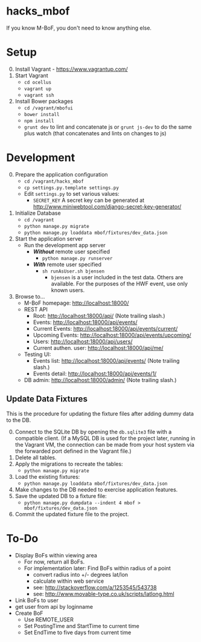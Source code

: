 # hacks_mbof
If you know M-BoF, you don't need to know anything else.

# Setup

0. Install Vagrant - https://www.vagrantup.com/
0. Start Vagrant
   - `cd ocellus`
   - `vagrant up`
   - `vagrant ssh`
0. Install Bower packages
   - `cd /vagrant/mbofui`
   - `bower install`
   - `npm install`
   - `grunt dev` to lint and concatenate js or `grunt js-dev` to do the same plus watch (that concatenates and lints on changes to js)

# Development
0. Prepare the application configuration
    - `cd /vagrant/hacks_mbof`
    - `cp settings.py.template settings.py`
    - Edit `settings.py` to set various values:
        - `SECRET_KEY` A secret key can be generated at http://www.miniwebtool.com/django-secret-key-generator/
0. Initialize Database
    - `cd /vagrant`
    - `python manage.py migrate`
    - `python manage.py loaddata mbof/fixtures/dev_data.json`
0. Start the application server
    - Run the development app server
        - _**Without**_ remote user specified
            - `python manage.py runserver`
        - _**With**_ remote user specified
            - `sh runAsUser.sh bjensen`
                - `bjensen` is a user included in the test data.  Others are available.  For the purposes of the HWF event, use only known users.
0. Browse to...
    - M-BoF homepage: [http://localhost:18000/](http://localhost:18000/)
    - REST API
        - Root: [http://localhost:18000/api/](http://localhost:18000/api/) (Note trailing slash.)
        - Events: [http://localhost:18000/api/events/](http://localhost:18000/api/events/)
        - Current Events: [http://localhost:18000/api/events/current/](http://localhost:18000/api/events/current/)
        - Upcoming Events: [http://localhost:18000/api/events/upcoming/](http://localhost:18000/api/events/upcoming/)
        - Users: [http://localhost:18000/api/users/](http://localhost:18000/api/users/)
        - Current authen. user: [http://localhost:18000/api/me/](http://localhost:18000/api/me/)
    - Testing UI:
        - Events list: [http://localhost:18000/api/events/](http://localhost:18000/api/events/) (Note trailing slash.)
        - Events detail: [http://localhost:18000/api/events/1/](http://localhost:18000/api/events/1/)
    - DB admin: [http://localhost:18000/admin/](http://localhost:18000/admin/) (Note trailing slash.)

## Update Data Fixtures ##

This is the procedure for updating the fixture files after adding dummy data to the DB.

0. Connect to the SQLite DB by opening the `db.sqlite3` file with a compatible client.  (If a MySQL DB is used for the project later, running in the Vagrant VM, the connection can be made from your host system via the forwarded port defined in the Vagrant file.)
0. Delete all tables.
0. Apply the migrations to recreate the tables:
    - `python manage.py migrate`
0. Load the existing fixtures:
    - `python manage.py loaddata mbof/fixtures/dev_data.json`
0. Make changes to the DB needed to exercise application features.
0. Save the updated DB to a fixture file:
    - `python manage.py dumpdata --indent 4 mbof > mbof/fixtures/dev_data.json`
0. Commit the updated fixture file to the project.



# To-Do
- Display BoFs within viewing area
    - For now, return all BoFs.
    - For implementation later:  Find BoFs within radius of a point
        - convert radius into +/- degrees lat/lon
        - calculate within web service
        - see: http://stackoverflow.com/a/1253545/543738
        - see: http://www.movable-type.co.uk/scripts/latlong.html
- Link BoFs to user
- get user from api by loginname
- Create BoF
    - Use REMOTE_USER
    - Set PostingTime and StartTime to current time
    - Set EndTime to five days from current time
